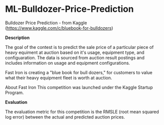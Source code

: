# ML-Bulldozer-Price-Prediction
Bulldozer Price Prediction - from Kaggle  (https://www.kaggle.com/c/bluebook-for-bulldozers)

<b>Description</b>
<p>The goal of the contest is to predict the sale price of a particular piece of heavy equiment at auction based on it's usage, equipment type, and configuaration.  The data is sourced from auction result postings and includes information on usage and equipment configurations.

Fast Iron is creating a "blue book for bull dozers," for customers to value what their heavy equipment fleet is worth at auction.

About Fast Iron
This competition was launched under the Kaggle Startup Program. </p>

<b>Evaluation</b>

<p>The evaluation metric for this competition is the RMSLE (root mean squared log error) between the actual and predicted auction prices.</p>
